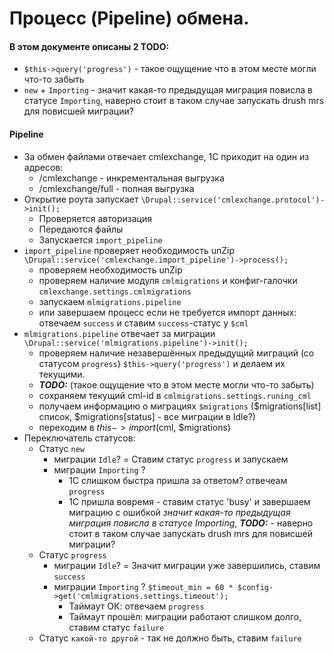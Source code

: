 # Процесс (Pipeline) обмена.

#### В этом документе описаны 2 TODO:
* `$this->query('progress')` - такое ощущение что в этом месте могли что-то забыть
* `new` + `Importing` - значит какая-то предыдущая миграция повисла в статусе `Importing`, наверно стоит в таком случае запускать drush mrs для повисшей миграции?

#### Pipeline
* За обмен файлами отвечает cmlexchange, 1С приходит на один из адресов:
  - /cmlexchange - инкрементальная выгрузка
  - /cmlexchange/full - полная выгрузка 
* Открытие роута запускает `\Drupal::service('cmlexchange.protocol')->init();`
  - Проверяется авторизация
  - Передаются файлы
  - Запускается `import_pipeline`
* `import_pipeline` проверяет необходимость unZip `\Drupal::service('cmlexchange.import_pipeline')->process();`
  - проверяем необходимость unZip
  - проверяем наличие модуля `cmlmigrations` и конфиг-галочки `cmlexchange.settings.cmlmigrations`
  - запускаем `mlmigrations.pipeline`
  - или завершаем процесс если не требуется импорт данных: отвечаем `success` и ставим `success`-статус у `$cml`
* `mlmigrations.pipeline` отвечает за миграции `\Drupal::service('mlmigrations.pipeline')->init();`
  - проверяем наличие незавершённых предыдущий миграций (со статусом `progress`) `$this->query('progress')` и делаем их текущими.
  - ***TODO:*** (такое ощущение что в этом месте могли что-то забыть)
  - сохраняем текущий cml-id в `cmlmigrations.settings.runing_cml`
  - получаем информацию о миграциях `$migrations` ($migrations[list] список, $migrations[status] - все миграции в Idle?)
  - переходим в $this->import($cml, $migrations)
* Переключатель статусов:
  - Статус `new`
    - миграции `Idle`? = Ставим статус `progress` и запускаем 
    - миграции `Importing` ?
       - 1C слишком быстра пришла за ответом? отвечеам `progress`
       - 1С пришла вовремя - ставим статус 'busy' и завершаем миграцию с ошибкой *значит какая-то предыдущая миграция повисла в статусе Importing*, ***TODO:*** - наверно стоит в таком случае запускать drush mrs для повисшей миграции?
  - Статус `progress`
      - миграции `Idle`? = Значит миграции уже завершились, ставим `success`
      - миграции `Importing` ? `$timeout_min = 60 * $config->get('cmlmigrations.settings.timeout');`
        - Таймаут ОК: отвечаем `progress`
        - Таймаут прошёл: миграции работают слишком долго, ставим статус `failure` 
  - Статус `какой-то другой` - так не должно быть, ставим `failure`
